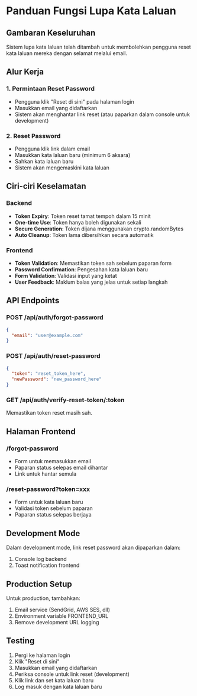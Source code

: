 # Panduan Fungsi Lupa Kata Laluan

## Gambaran Keseluruhan

Sistem lupa kata laluan telah ditambah untuk membolehkan pengguna reset kata laluan mereka dengan selamat melalui email.

## Alur Kerja

### 1. Permintaan Reset Password

- Pengguna klik "Reset di sini" pada halaman login
- Masukkan email yang didaftarkan
- Sistem akan menghantar link reset (atau paparkan dalam console untuk development)

### 2. Reset Password

- Pengguna klik link dalam email
- Masukkan kata laluan baru (minimum 6 aksara)
- Sahkan kata laluan baru
- Sistem akan mengemaskini kata laluan

## Ciri-ciri Keselamatan

### Backend

- **Token Expiry**: Token reset tamat tempoh dalam 15 minit
- **One-time Use**: Token hanya boleh digunakan sekali
- **Secure Generation**: Token dijana menggunakan crypto.randomBytes
- **Auto Cleanup**: Token lama dibersihkan secara automatik

### Frontend

- **Token Validation**: Memastikan token sah sebelum paparan form
- **Password Confirmation**: Pengesahan kata laluan baru
- **Form Validation**: Validasi input yang ketat
- **User Feedback**: Maklum balas yang jelas untuk setiap langkah

## API Endpoints

### POST /api/auth/forgot-password

```json
{
  "email": "user@example.com"
}
```

### POST /api/auth/reset-password

```json
{
  "token": "reset_token_here",
  "newPassword": "new_password_here"
}
```

### GET /api/auth/verify-reset-token/:token

Memastikan token reset masih sah.

## Halaman Frontend

### /forgot-password

- Form untuk memasukkan email
- Paparan status selepas email dihantar
- Link untuk hantar semula

### /reset-password?token=xxx

- Form untuk kata laluan baru
- Validasi token sebelum paparan
- Paparan status selepas berjaya

## Development Mode

Dalam development mode, link reset password akan dipaparkan dalam:

1. Console log backend
2. Toast notification frontend

## Production Setup

Untuk production, tambahkan:

1. Email service (SendGrid, AWS SES, dll)
2. Environment variable FRONTEND_URL
3. Remove development URL logging

## Testing

1. Pergi ke halaman login
2. Klik "Reset di sini"
3. Masukkan email yang didaftarkan
4. Periksa console untuk link reset (development)
5. Klik link dan set kata laluan baru
6. Log masuk dengan kata laluan baru
